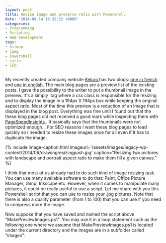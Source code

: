 ```yaml
---
layout: post
title: Resize image and preserve ratio with Powershell
date: '2014-09-14 18:32:22 +0000'
categories:
- Programming
- Scripting
- Web Development
tags:
- bitmap
- jpeg
- powershell
- ratio
- SEO
---
```

My recently created company website <a href="http://www.keluro.com">Keluro </a>has two blogs: <a href="http://keluro.com/fr/blog">one in french</a> and <a href="http://www.keluro.com/blog">one in english</a>. The main blog pages are a preview list of the existing posts. I gave the possibility to the writer to put a thumbnail&nbsp;image in the preview. It's a simply <img /> tag where a css class is responsible for the resizing and to display the image in a 194px X 194px box while keeping the original aspect ratio. Most of the time this preview is a reduction of an image that is displayed in the blog post. Everything was fine until I found out that the these blog pages did not received a good mark while inspecting them with <a title="Page Speed Insights" href="http://developers.google.com/speed/pagespeed/insights/">PageSpeedInsights </a>. It basically says that the thumbnails were not optimized enough... For SEO reasons I want these blog pages to load quickly so I needed to resize these images once for all even if it has to duplicate the image.

{% include image-caption.html imageurl='/assets/images/legacy-wp-content/2014/09/drawingresizingposh.jpg'  caption="Resizing two pictures with landscape and portrait aspect ratio to make them fill a given canvas." %}

I think that most of us already had&nbsp;to do such kind of image resizing task. You can use many available software to do that: Paint, Office Picture Manager, Gimp, Inkscape etc. However, when it comes to manipulate&nbsp;many pictures, it could be really useful to use a script. Let me share with you this Powershell script that you can use to resize your .jpg pictures. Note that there is also a quality parameter (from 1 to 100) that you can use if you need to compress more the image.

<script src="https://gist.github.com/bpatra/22678266076663c4b594daa56f69c383.js"></script>

Now suppose that you have saved and named the script above "MakePreviewImages.ps1". You may use it in a loop statement such as the following one where we assume that MakePreviewImages.ps1 is located under the current directory and the images are in a subfolder called "images".

<script src="https://gist.github.com/bpatra/efba7d86edad94a8f2c9039e599f5255.js"></script>

